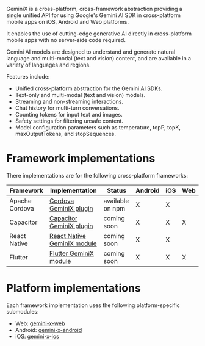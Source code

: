 GeminiX is a cross-platform, cross-framework abstraction providing a single unified API for using Google's Gemini AI SDK in cross-platform mobile apps on iOS, Android and Web platforms.

It enables the use of cutting-edge generative AI directly in cross-platform mobile apps with no server-side code required.

Gemini AI models are designed to understand and generate natural language and multi-modal (text and vision) content, and are available in a variety of languages and regions.

Features include:
- Unified cross-platform abstraction for the Gemini AI SDKs.
- Text-only and multi-modal (text and vision) models.
- Streaming and non-streaming interactions.
- Chat history for multi-turn conversations.
- Counting tokens for input text and images.
- Safety settings for filtering unsafe content.
- Model configuration parameters such as temperature, topP, topK, maxOutputTokens, and stopSequences.

# Framework implementations
There implementations are for the following cross-platform frameworks:

| Framework | Implementation | Status | Android | iOS | Web |
| --- | --- | --- |---------|-----|--|
| Apache Cordova | [Cordova GeminiX plugin](https://github.com/dpa99c/cordova-plugin-gemini-x) | available on npm | X | X  |  |
| Capacitor | [Capacitor GeminiX plugin](https://github.com/dpa99c/capacitor-plugin-gemini-x)  | coming soon | X | X  | X | 
| React Native | [React Native GeminiX module](https://github.com/dpa99c/react-native-gemini-x) | coming soon | X | X  |  |
| Flutter | [Flutter GeminiX module](https://github.com/dpa99c/flutter-gemini-x) | coming soon | X | X  | X |

# Platform implementations
Each framework implementation uses the following platform-specific submodules:

- Web: [gemini-x-web](https://github.com/dpa99c/gemini-x-web)
- Android: [gemini-x-android](https://github.com/dpa99c/gemini-x-android)
- iOS: [gemini-x-ios](https://github.com/dpa99c/gemini-x-ios)
